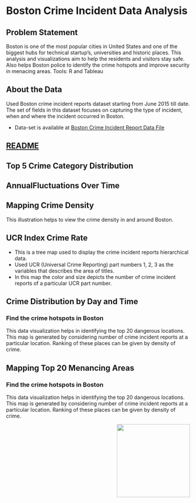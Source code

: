 # Boston Crime Incident Data Analysis
## Problem Statement
Boston is one of the most popular cities in United States and one of the biggest hubs for technical startup’s, universities and historic places. This analysis and visualizations aim to help the residents and visitors stay safe. Also helps Boston police to identify the crime hotspots and improve security in menacing areas. 
Tools: R and Tableau

## About the Data
Used Boston crime incident reports dataset starting from June 2015 till date. The set of fields in this dataset focuses on capturing the type of incident, when and where the incident occurred in Boston.
* Data-set is available at [Boston Crime Incident Report Data File](https://data.boston.gov/dataset/crime-incident-reports-august-2015-to-date-source-new-system/resource/12cb3883-56f5-47de-afa5-3b1cf61b257b)

## <a href="https://github.com/Uppalapa/Dataanalysis-using-Python-Projects/tree/master/midterm"> README</a>
## Top 5 Crime Category Distribution

## AnnualFluctuations Over Time

## Mapping Crime Density
This illustration helps to view the crime density in and around Boston. 


## UCR Index Crime Rate
* This is a tree map used to display the crime incident reports hierarchical data.
* Used UCR (Universal Crime Reporting) part numbers 1, 2, 3 as the variables that describes the area of titles.
* In this map the color and size depicts the number of crime incident reports of a particular UCR part number.

## Crime Distribution by Day and Time
### Find the crime hotspots in Boston
This data visualization helps in identifying the top 20 dangerous locations. This map is generated by considering number of crime incident reports at a particular location. Ranking of these places can be given by density of crime.

## Mapping Top 20 Menancing Areas
### Find the crime hotspots in Boston
This data visualization helps in identifying the top 20 dangerous locations. This map is generated by considering number of crime incident reports at a particular location. Ranking of these places can be given by density of crime.


<img src="https://user-images.githubusercontent.com/25045759/29498165-5bb578f2-85c4-11e7-98d1-6e24552f34d9.png" width="200" height="200" align="right" />

